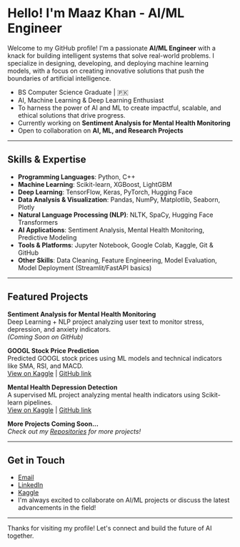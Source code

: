 # Hello! I'm Maaz Khan - AI/ML Engineer  

Welcome to my GitHub profile! I'm a passionate **AI/ML Engineer** with a knack for building intelligent systems that solve real-world problems. I specialize in designing, developing, and deploying machine learning models, with a focus on creating innovative solutions that push the boundaries of artificial intelligence.

- BS Computer Science Graduate | 🇵🇰  
- AI, Machine Learning & Deep Learning Enthusiast  
- To harness the power of AI and ML to create impactful, scalable, and ethical solutions that drive progress. 
- Currently working on **Sentiment Analysis for Mental Health Monitoring**   
- Open to collaboration on **AI, ML, and Research Projects**
 
---

## Skills & Expertise  

- **Programming Languages**: Python, C++
- **Machine Learning**: Scikit-learn, XGBoost, LightGBM  
- **Deep Learning**: TensorFlow, Keras, PyTorch, Hugging Face
- **Data Analysis & Visualization**: Pandas, NumPy, Matplotlib, Seaborn, Plotly  
- **Natural Language Processing (NLP)**: NLTK, SpaCy, Hugging Face Transformers  
- **AI Applications**: Sentiment Analysis, Mental Health Monitoring, Predictive Modeling  
- **Tools & Platforms**: Jupyter Notebook, Google Colab, Kaggle, Git & GitHub  
- **Other Skills**: Data Cleaning, Feature Engineering, Model Evaluation, Model Deployment (Streamlit/FastAPI basics)

---

## Featured Projects  

 **Sentiment Analysis for Mental Health Monitoring**  
  Deep Learning + NLP project analyzing user text to monitor stress, depression, and anxiety indicators.  
  *(Coming Soon on GitHub)*  

 **GOOGL Stock Price Prediction**  
  Predicted GOOGL stock prices using ML models and technical indicators like SMA, RSI, and MACD.  
  [View on Kaggle](https://www.kaggle.com/code/maazkhan636/googl-stock-price-prediction-in-ml/notebook) | [GitHub link](https://github.com/maazkhan-ai/googl-stock-price-prediction)

  **Mental Health Depression Detection**  
  A supervised ML project analyzing mental health indicators using Scikit-learn pipelines.  
  [View on Kaggle](https://www.kaggle.com/code/maazkhan636/mental-health-depression-detection-using-ml/notebook) | [GitHub link](https://github.com/maazkhan-ai/mental-health-depression-detection)

 **More Projects Coming Soon...**  
  *Check out my [Repositories](https://github.com/maazkhan-ai?tab=repositories) for more projects!*

---

## Get in Touch
-  [Email](mailto:maazkhan.9ai@gmail.com)
-  [LinkedIn](https://www.linkedin.com/in/maazkhan-ai)  
-  [Kaggle](https://www.kaggle.com/maazkhan636)  
-  I'm always excited to collaborate on AI/ML projects or discuss the latest advancements in the field!

---

Thanks for visiting my profile! Let's connect and build the future of AI together.
